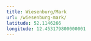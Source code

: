 ```yaml
---
title: Wiesenburg/Mark
url: /wiesenburg-mark/
latitude: 52.1146266
longitude: 12.453179800000001
---
```

